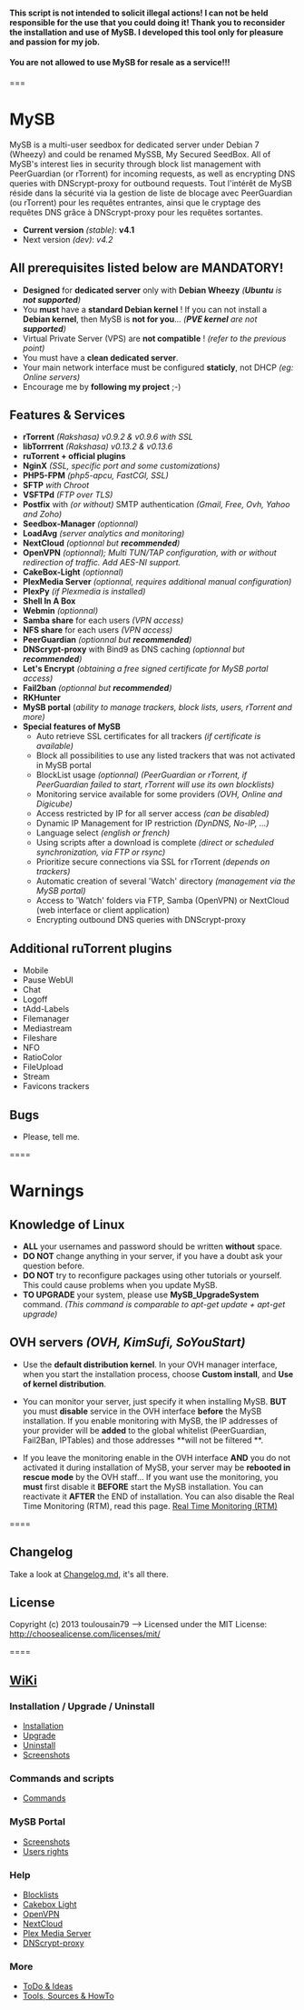 #### This script is not intended to solicit illegal actions! I can not be held responsible for the use that you could doing it! Thank you to reconsider the installation and use of MySB. I developed this tool only for pleasure and passion for my job.
#### You are not allowed to use MySB for resale as a service!!!
===

# MySB
MySB is a multi-user seedbox for dedicated server under Debian 7 (Wheezy) and could be renamed MySSB, My Secured SeedBox.
All of MySB's interest lies in security through block list management with PeerGuardian (or rTorrent) for incoming requests, as well as encrypting DNS queries with DNScrypt-proxy for outbound requests.
Tout l'intérêt de MySB réside dans la sécurité via la gestion de liste de blocage avec PeerGuardian (ou rTorrent) pour les requêtes entrantes, ainsi que le cryptage des requêtes DNS grâce à DNScrypt-proxy pour les requêtes sortantes.

* **Current version** _(stable)_: **v4.1**
* Next version _(dev)_: _v4.2_

## All prerequisites listed below are MANDATORY!

* **Designed** for **dedicated server** only with **Debian Wheezy** _(**Ubuntu** is **not supported**)_
* You **must** have a **standard Debian kernel** ! If you can not install a **Debian kernel**, then MySB is **not for you**... _(**PVE kernel** are not **supported**)_
* Virtual Private Server (VPS) are **not compatible** ! _(refer to the previous point)_
* You must have a **clean dedicated server**.
* Your main network interface must be configured **staticly**, not DHCP _(eg: Online servers)_
* Encourage me by **following my project** ;-)

## Features & Services
* **rTorrent** _(Rakshasa) v0.9.2 & v0.9.6 with SSL_
* **libTorrrent** _(Rakshasa) v0.13.2 & v0.13.6_
* **ruTorrent + official plugins**
* **NginX** _(SSL, specific port and some customizations)_
* **PHP5-FPM** _(php5-apcu, FastCGI, SSL)_
* **SFTP** _with Chroot_
* **VSFTPd** _(FTP over TLS)_
* **Postfix** with _(or without)_ SMTP authentication _(Gmail, Free, Ovh, Yahoo and Zoho)_
* **Seedbox-Manager** _(optionnal)_
* **LoadAvg** _(server analytics and monitoring)_
* **NextCloud** _(optionnal but **recommended**)_
* **OpenVPN** _(optionnal); Multi TUN/TAP configuration, with or without redirection of traffic. Add AES-NI support._
* **CakeBox-Light** _(optionnal)_
* **PlexMedia Server** _(optionnal, requires additional manual configuration)_
* **PlexPy** _(if Plexmedia is installed)_
* **Shell In A Box**
* **Webmin** _(optionnal)_
* **Samba share** for each users _(VPN access)_
* **NFS share** for each users _(VPN access)_
* **PeerGuardian** _(optionnal but **recommended**)_
* **DNScrypt-proxy** with Bind9 as DNS caching _(optionnal but **recommended**)_
* **Let's Encrypt** _(obtaining a free signed certificate for MySB portal access)_
* **Fail2ban** _(optionnal but **recommended**)_
* **RKHunter**
* **MySB portal** (_ability to manage trackers, block lists, users, rTorrent and more)_
* **Special features of MySB**
  + Auto retrieve SSL certificates for all trackers _(if certificate is available)_
  + Block all possibilities to use any listed trackers that was not activated in MySB portal
  + BlockList usage _(optionnal) (PeerGuardian or rTorrent, if PeerGuardian failed to start, rTorrent will use its own blocklists)_
  + Monitoring service available for some providers _(OVH, Online and Digicube)_
  + Access restricted by IP for all server access _(can be disabled)_
  + Dynamic IP Management for IP restriction _(DynDNS, No-IP, ...)_
  + Language select _(english or french)_
  + Using scripts after a download is complete _(direct or scheduled synchronization, via FTP or rsync)_
  + Prioritize secure connections via SSL for rTorrent _(depends on trackers)_
  + Automatic creation of several 'Watch' directory _(management via the MySB portal)_
  + Access to 'Watch' folders via FTP, Samba (OpenVPN) or NextCloud (web interface or client application)
  + Encrypting outbound DNS queries with DNScrypt-proxy

## Additional ruTorrent plugins

* Mobile
* Pause WebUI
* Chat
* Logoff
* tAdd-Labels
* Filemanager
* Mediastream
* Fileshare
* NFO
* RatioColor
* FileUpload
* Stream
* Favicons trackers

## Bugs

* Please, tell me.

====
# Warnings
## Knowledge of Linux
* **ALL** your usernames and password should be written **without** space.
* **DO NOT** change anything in your server, if you have a doubt ask your question before.
* **DO NOT** try to reconfigure packages using other tutorials or yourself. This could cause problems when you update MySB.
* **TO UPGRADE** your system, please use **MySB_UpgradeSystem** command. _(This command is comparable to apt-get update + apt-get upgrade)_

## OVH servers	_(OVH, KimSufi, SoYouStart)_
* Use the **default distribution kernel**. In your OVH manager interface, when you start the installation process, choose **Custom install**, and **Use of kernel distribution**.

* You can monitor your server, just specify it when installing MySB. **BUT** you must **disable** service in the OVH interface **before** the MySB installation. If you enable monitoring with MySB, the IP addresses of your provider will be **added** to the global whitelist (PeerGuardian, Fail2Ban, IPTables) and those addresses **will not be filtered **.

* If you leave the monitoring enable in the OVH interface **AND** you do not activated it during installation of MySB, your server may be **rebooted in rescue mode** by the OVH staff... If you want use the monitoring, you **must** first disable it **BEFORE** start the MySB installation. You can reactivate it **AFTER** the END of installation. You can also disable the Real Time Monitoring (RTM), read this page. [Real Time Monitoring (RTM)](http://www.torrent-invites.com/showthread.php?t=39022)

====
## Changelog

Take a look at [Changelog.md](https://github.com/toulousain79/MySB/blob/v4.2/Changelog.md), it's all there.

## License

Copyright (c) 2013 toulousain79
--> Licensed under the MIT License: http://choosealicense.com/licenses/mit/

====
## [WiKi](https://github.com/toulousain79/MySB/wiki)
### Installation / Upgrade / Uninstall
* [Installation](https://github.com/toulousain79/MySB/wiki/%5BInstall%5D-Installation)
* [Upgrade](https://github.com/toulousain79/MySB/wiki/%5BInstall%5D-Upgrade)
* [Uninstall](https://github.com/toulousain79/MySB/wiki/%5BInstall%5D-Uninstall)
* [Screenshots](https://github.com/toulousain79/MySB/wiki/%5BInstall%5D-Screenshots)

### Commands and scripts
* [Commands](https://github.com/toulousain79/MySB/wiki/%5BCommands%5D-Commands-&-scripts)

### MySB Portal
* [Screenshots](https://github.com/toulousain79/MySB/wiki/%5BPortal%5D-Screenshots)
* [Users rights](https://github.com/toulousain79/MySB/wiki/%5BPortal%5D-Users-rights)

### Help
* [Blocklists](https://github.com/toulousain79/MySB/wiki/%5BHelp%5D-Blocklists)
* [Cakebox Light](https://github.com/toulousain79/MySB/wiki/%5BHelp%5D-Cakebox-Light)
* [OpenVPN](https://github.com/toulousain79/MySB/wiki/%5BHelp%5D-OpenVPN)
* [NextCloud](https://github.com/toulousain79/MySB/wiki/%5BHelp%5D-NextCloud)
* [Plex Media Server](https://github.com/toulousain79/MySB/wiki/%5BHelp%5D-Plex-Media-Server)
* [DNScrypt-proxy](https://github.com/toulousain79/MySB/wiki/%5BHelp%5D-Renew-DNScrypt-Resolvers)

### More
* [ToDo & Ideas](https://github.com/toulousain79/MySB/wiki/%5BMore%5D-ToDo-&-Ideas)
* [Tools, Sources & HowTo](https://github.com/toulousain79/MySB/wiki/%5BMore%5D-Tools,-Sources-and-HowTo)
